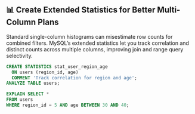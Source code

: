 ## 📊 Create Extended Statistics for Better Multi-Column Plans

Standard single-column histograms can misestimate row counts for combined filters. MySQL’s extended statistics let you track correlation and distinct counts across multiple columns, improving join and range query selectivity.

```sql
CREATE STATISTICS stat_user_region_age
  ON users (region_id, age)
  COMMENT 'Track correlation for region and age';
ANALYZE TABLE users;

EXPLAIN SELECT *
FROM users
WHERE region_id = 5 AND age BETWEEN 30 AND 40;
```

